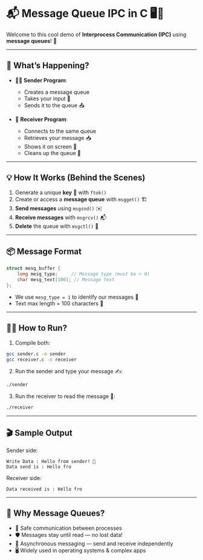 # 📬 Message Queue IPC in C 🖥️💌

Welcome to this cool demo of **Interprocess Communication (IPC)** using **message queues**! 🚀

---

## 🔑 What’s Happening?

* 🧑‍💻 **Sender Program**:

  * Creates a message queue
  * Takes your input 📝
  * Sends it to the queue 📤

* 🤖 **Receiver Program**:

  * Connects to the same queue
  * Retrieves your message 📥
  * Shows it on screen 👀
  * Cleans up the queue 🧹

---

## 💡 How It Works (Behind the Scenes)

1. Generate a unique **key** 🔑 with `ftok()`
2. Create or access a **message queue** with `msgget()` 🏗️
3. **Send messages** using `msgsnd()` ✉️
4. **Receive messages** with `msgrcv()` 📬
5. **Delete** the queue with `msgctl()` 🚮

---

## 📦 Message Format

```c
struct mesg_buffer {
    long mesg_type;     // Message type (must be > 0)
    char mesg_text[100]; // Message text
};
```

* We use `mesg_type = 1` to identify our messages 🎯
* Text max length = 100 characters 🧾

---

## 🏃‍♂️ How to Run?

1. Compile both:

```bash
gcc sender.c -o sender
gcc receiver.c -o receiver
```

2. Run the sender and type your message ✍️:

```bash
./sender
```

3. Run the receiver to read the message 🎉:

```bash
./receiver
```

---

## 🎬 Sample Output

Sender side:

```
Write Data : Hello from sender! 👋
Data send is : Hello fro
```

Receiver side:

```
Data received is : Hello fro
```

---

## 🎯 Why Message Queues?

* 💬 Safe communication between processes
* 🛡️ Messages stay until read — no lost data!
* 🔄 Asynchronous messaging — send and receive independently
* 🖥️ Widely used in operating systems & complex apps
